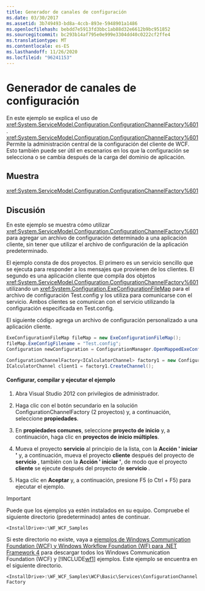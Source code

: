 ```yaml
---
title: Generador de canales de configuración
ms.date: 03/30/2017
ms.assetid: 3b749493-bd8a-4ccb-893e-5948901a1486
ms.openlocfilehash: bebdd7e5913fd3bbc1ab88d32e6612b9bc951852
ms.sourcegitcommit: bc293b14af795e0e999e3304dd40c0222cf2ffe4
ms.translationtype: MT
ms.contentlocale: es-ES
ms.lasthandoff: 11/26/2020
ms.locfileid: "96241153"
---
```

# <a name="configuration-channel-factory"></a>Generador de canales de configuración

En este ejemplo se explica el uso de <xref:System.ServiceModel.Configuration.ConfigurationChannelFactory%601>. <xref:System.ServiceModel.Configuration.ConfigurationChannelFactory%601>Permite la administración central de la configuración del cliente de WCF. Esto también puede ser útil en escenarios en los que la configuración se selecciona o se cambia después de la carga del dominio de aplicación.

## <a name="demonstrates"></a>Muestra

 <xref:System.ServiceModel.Configuration.ConfigurationChannelFactory%601>

## <a name="discussion"></a>Discusión

 En este ejemplo se muestra cómo utilizar <xref:System.ServiceModel.Configuration.ConfigurationChannelFactory%601> para agregar un archivo de configuración determinado a una aplicación cliente, sin tener que utilizar el archivo de configuración de la aplicación predeterminado.

 El ejemplo consta de dos proyectos. El primero es un servicio sencillo que se ejecuta para responder a los mensajes que provienen de los clientes. El segundo es una aplicación cliente que compila dos objetos <xref:System.ServiceModel.Configuration.ConfigurationChannelFactory%601> utilizando un <xref:System.Configuration.ExeConfigurationFileMap> para el archivo de configuración Test.config y los utiliza para comunicarse con el servicio. Ambos clientes se comunican con el servicio utilizando la configuración especificada en Test.config.

 El siguiente código agrega un archivo de configuración personalizado a una aplicación cliente.

```csharp
ExeConfigurationFileMap fileMap = new ExeConfigurationFileMap();
fileMap.ExeConfigFilename = "Test.config";
Configuration newConfiguration = ConfigurationManager.OpenMappedExeConfiguration(fileMap, ConfigurationUserLevel.None);

ConfigurationChannelFactory<ICalculatorChannel> factory1 = new ConfigurationChannelFactory<ICalculatorChannel>("endpoint1", newConfiguration, new EndpointAddress("http://localhost:8000/servicemodelsamples/service"));
ICalculatorChannel client1 = factory1.CreateChannel();
```

#### <a name="to-set-up-build-and-run-the-sample"></a>Configurar, compilar y ejecutar el ejemplo

1. Abra Visual Studio 2012 con privilegios de administrador.

2. Haga clic con el botón secundario en la solución ConfigurationChannelFactory (2 proyectos) y, a continuación, seleccione **propiedades**.

3. En **propiedades comunes**, seleccione **proyecto de inicio** y, a continuación, haga clic en **proyectos de inicio múltiples**.

4. Mueva el proyecto **servicio** al principio de la lista, con la **Acción ' iniciar '** y, a continuación, mueva el proyecto **cliente** después del proyecto de **servicio** , también con la **Acción ' iniciar '**, de modo que el proyecto **cliente** se ejecute después del proyecto de **servicio** .

5. Haga clic en **Aceptar** y, a continuación, presione F5 (o Ctrl + F5) para ejecutar el ejemplo.

> [!IMPORTANT]
> Puede que los ejemplos ya estén instalados en su equipo. Compruebe el siguiente directorio (predeterminado) antes de continuar.  
>
> `<InstallDrive>:\WF_WCF_Samples`  
>
> Si este directorio no existe, vaya a [ejemplos de Windows Communication Foundation (WCF) y Windows Workflow Foundation (WF) para .NET Framework 4](https://www.microsoft.com/download/details.aspx?id=21459) para descargar todos los Windows Communication Foundation (WCF) y [!INCLUDE[wf1](../../../../includes/wf1-md.md)] ejemplos. Este ejemplo se encuentra en el siguiente directorio.  
>
> `<InstallDrive>:\WF_WCF_Samples\WCF\Basic\Services\ConfigurationChannelFactory`
